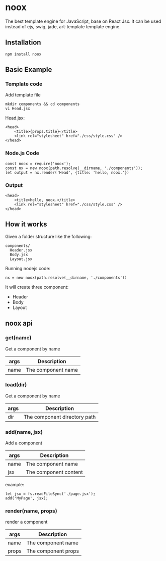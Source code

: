 # noox
The best template engine for JavaScript, base on React Jsx. It can be used instead of ejs, swig, jade, art-template template engine.

## Installation
```
npm install noox
```

## Basic Example

### Template code

Add template file
```
mkdir components && cd components
vi Head.jsx
```

Head.jsx:

```
<head>
	<title>{props.title}</title>
	<link rel="stylesheet" href="./css/style.css" />
</head>

```

### Node.js Code
```
const noox = require('noox');
const nx = new noox(path.resolve(__dirname, './components'));
let output = nx.render('Head', {title: 'hello, noox.'})
```
### Output
```
<head>
	<title>hello, noox.</title>
	<link rel="stylesheet" href="./css/style.css" />
</head>
```

## How it works
Given a folder structure like the following:
```
components/
  Header.jsx
  Body.jsx
  Layout.jsx
```

Running nodejs code: 
```
nx = new noox(path.resolve(__dirname, './components'))
```

It will create three component:

* Header
* Body
* Layout

## noox api 

### get(name)

Get a component by name

| args | Description |
| ---- | ----------- |
| name | The component name | 

### load(dir)

Get a component by name

| args | Description |
| ---- | ----------- |
| dir | The component directory path | 

### add(name, jsx)

Add a component 

| args | Description
| ---- | ----------- |
| name | The component name |
| jsx | The component content |

example: 

```
let jsx = fs.readFileSync('./page.jsx');
add('MyPage', jsx);

```

### render(name, props)

render a component 

| args | Description |
| ---- | ----------- |
| name | The component name |
| props | The component props |
